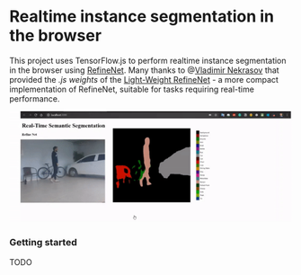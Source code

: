 
# Realtime instance segmentation in the browser

  

This project uses TensorFlow.js to perform realtime instance segmentation in the browser using [RefineNet](https://arxiv.org/pdf/1611.06612.pdf). Many thanks to @[Vladimir Nekrasov](https://drsleep.github.io/) that provided the *.js weights* of the [Light-Weight RefineNet](http://bmvc2018.org/contents/papers/0494.pdf) - a more compact implementation of RefineNet, suitable for tasks requiring real-time performance.

  
  ![enter image description here](./git_media/demo.gif)
  
  

### Getting started

TODO
